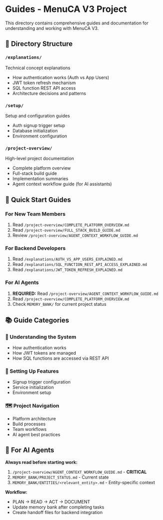 # Guides - MenuCA V3 Project

This directory contains comprehensive guides and documentation for understanding and working with MenuCA V3.

## 📂 Directory Structure

### `/explanations/`
Technical concept explanations
- How authentication works (Auth vs App Users)
- JWT token refresh mechanism
- SQL function REST API access
- Architecture decisions and patterns

### `/setup/`
Setup and configuration guides
- Auth signup trigger setup
- Database initialization
- Environment configuration

### `/project-overview/`
High-level project documentation
- Complete platform overview
- Full-stack build guide
- Implementation summaries
- Agent context workflow guide (for AI assistants)

## 🎯 Quick Start Guides

### For New Team Members
1. Read `/project-overview/COMPLETE_PLATFORM_OVERVIEW.md`
2. Read `/project-overview/FULL_STACK_BUILD_GUIDE.md`
3. Review `/project-overview/AGENT_CONTEXT_WORKFLOW_GUIDE.md`

### For Backend Developers
1. Read `/explanations/AUTH_VS_APP_USERS_EXPLAINED.md`
2. Read `/explanations/SQL_FUNCTION_REST_API_ACCESS_EXPLAINED.md`
3. Read `/explanations/JWT_TOKEN_REFRESH_EXPLAINED.md`

### For AI Agents
1. **REQUIRED:** Read `/project-overview/AGENT_CONTEXT_WORKFLOW_GUIDE.md`
2. Read `/project-overview/COMPLETE_PLATFORM_OVERVIEW.md`
3. Check `MEMORY_BANK/` for current project status

## 📚 Guide Categories

### 🧠 Understanding the System
- How authentication works
- How JWT tokens are managed
- How SQL functions are accessed via REST API

### 🔧 Setting Up Features
- Signup trigger configuration
- Service initialization
- Environment setup

### 🗺️ Project Navigation
- Platform architecture
- Build processes
- Team workflows
- AI agent best practices

## 🤖 For AI Agents

**Always read before starting work:**
1. `/project-overview/AGENT_CONTEXT_WORKFLOW_GUIDE.md` - **CRITICAL**
2. `MEMORY_BANK/PROJECT_STATUS.md` - Current state
3. `MEMORY_BANK/ENTITIES/<relevant_entity>.md` - Entity-specific context

**Workflow:**
- PLAN → READ → ACT → DOCUMENT
- Update memory bank after completing tasks
- Create handoff files for backend integration


